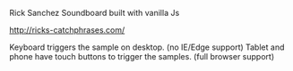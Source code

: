 Rick Sanchez Soundboard built with vanilla Js

http://ricks-catchphrases.com/

Keyboard triggers the sample on desktop. (no IE/Edge support)
Tablet and phone have touch buttons to trigger the samples. (full browser support)  
